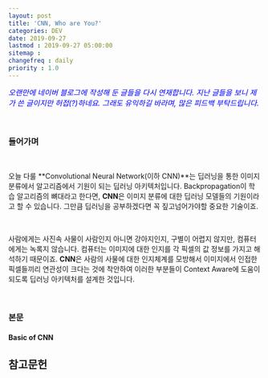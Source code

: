 ```yaml
---
layout: post
title: 'CNN, Who are You?'
categories: DEV
date: 2019-09-27
lastmod : 2019-09-27 05:00:00
sitemap :
changefreq : daily
priority : 1.0
---
```




<span style="font-size:11pt;color:blue">*오랜만에 네이버 블로그에 작성해 둔 글들을 다시 연재합니다. 지난 글들을 보니 제가 쓴 글이지만 허접(?)하네요. 그래도 유익하길 바라며, 많은 피드백 부탁드립니다.*</span>

<br>

### 들어가며

<br>

 오늘 다룰 **Convolutional Neural Network(이하 CNN)**는 딥러닝을 통한 이미지 분류에서 알고리즘에서 기원이 되는 딥러닝 아키텍처입니다. Backpropagation이 학습 알고리즘의 뼈대라고 한다면, **CNN**은 이미지 분류에 대한 딥러닝 모델들의 기원이라고 할 수 있습니다. 그만큼 딥러닝을 공부하겠다면 꼭 짚고넘어가야할 중요한 기술이죠. 

<br>

 사람에게는 사진속 사물이 사람인지 아니면 강아지인지, 구별이 어렵지 않지만, 컴퓨터에게는 녹록지 않습니다. 컴퓨터는 이미지에 대한 인지를 각 픽셀의 값 정보를 가지고 해석하기 때문이죠. **CNN**은 사람의 사물에 대한 인지체계를 모방해서 이미지에서 인접한 픽셀들끼리 연관성이 크다는 것에 착안하여 이러한 부분들이 Context Aware에 도움이 되도록 딥러닝 아키텍처를 설계한 것입니다.  

 <br>

### 본문



#### Basic of CNN







 



## 참고문헌

[1]:https://excelsior-cjh.tistory.com/79	"EXCELSIOR 블로그"